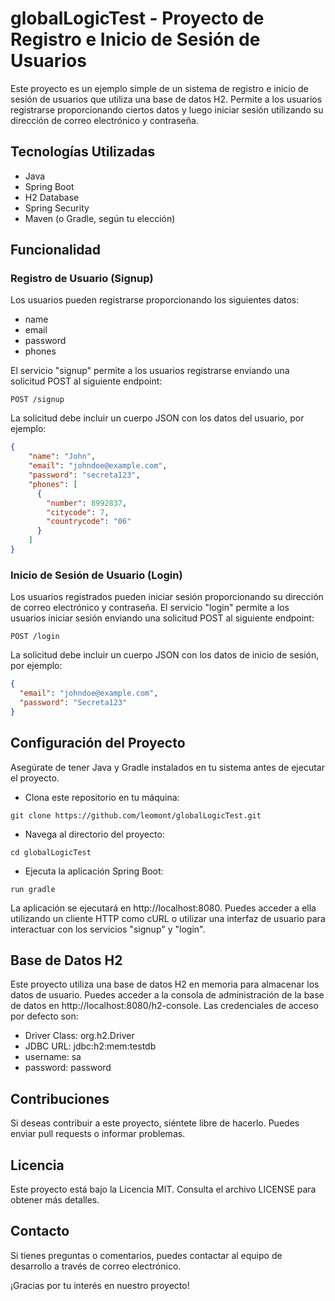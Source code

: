 # globalLogicTest - Proyecto de Registro e Inicio de Sesión de Usuarios

Este proyecto es un ejemplo simple de un sistema de registro e inicio de sesión de usuarios que utiliza una base de datos H2. Permite a los usuarios registrarse proporcionando ciertos datos y luego iniciar sesión utilizando su dirección de correo electrónico y contraseña.

## Tecnologías Utilizadas

- Java
- Spring Boot
- H2 Database
- Spring Security
- Maven (o Gradle, según tu elección)

## Funcionalidad

### Registro de Usuario (Signup)

Los usuarios pueden registrarse proporcionando los siguientes datos:

- name
- email
- password
- phones

El servicio "signup" permite a los usuarios registrarse enviando una solicitud POST al siguiente endpoint:

`POST /signup`

La solicitud debe incluir un cuerpo JSON con los datos del usuario, por ejemplo:

```json
{
    "name": "John",
    "email": "johndoe@example.com",
    "password": "secreta123",
    "phones": [
      {
        "number": 8992837,
        "citycode": 7,
        "countrycode": "06"
      }
    ]
}
```

### Inicio de Sesión de Usuario (Login)
Los usuarios registrados pueden iniciar sesión proporcionando su dirección de correo electrónico y contraseña. El servicio "login" permite a los usuarios iniciar sesión enviando una solicitud POST al siguiente endpoint:

`POST /login`

La solicitud debe incluir un cuerpo JSON con los datos de inicio de sesión, por ejemplo:

```json
{
  "email": "johndoe@example.com",
  "password": "Secreta123"
}
```

## Configuración del Proyecto
Asegúrate de tener Java y Gradle instalados en tu sistema antes de ejecutar el proyecto.

- Clona este repositorio en tu máquina:

`git clone https://github.com/leomont/globalLogicTest.git`

- Navega al directorio del proyecto:

`cd globalLogicTest`

- Ejecuta la aplicación Spring Boot:

`run gradle`

La aplicación se ejecutará en http://localhost:8080. Puedes acceder a ella utilizando un cliente HTTP como cURL o utilizar una interfaz de usuario para interactuar con los servicios "signup" y "login".

## Base de Datos H2

Este proyecto utiliza una base de datos H2 en memoria para almacenar los datos de usuario. Puedes acceder a la consola de administración de la base de datos en http://localhost:8080/h2-console. Las credenciales de acceso por defecto son:

- Driver Class: org.h2.Driver
- JDBC URL: jdbc:h2:mem:testdb
- username: sa
- password: password

## Contribuciones
Si deseas contribuir a este proyecto, siéntete libre de hacerlo. Puedes enviar pull requests o informar problemas.

## Licencia
Este proyecto está bajo la Licencia MIT. Consulta el archivo LICENSE para obtener más detalles.

## Contacto
Si tienes preguntas o comentarios, puedes contactar al equipo de desarrollo a través de correo electrónico.

¡Gracias por tu interés en nuestro proyecto!





